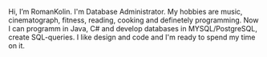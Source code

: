 Hi, I’m RomanKolin. I'm Database Administrator.
My hobbies are music, cinematograph, fitness, reading, cooking and definetely programming.
Now I can programm in Java, C# and develop databases in MYSQL/PostgreSQL, create SQL-queries. I like design and code and I'm ready to spend my time on it.

